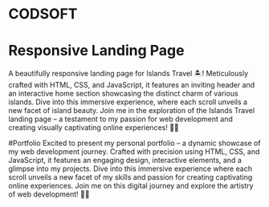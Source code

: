 # CODSOFT

# Responsive Landing Page 
A beautifully responsive landing page for Islands Travel 🏝️! Meticulously crafted with HTML, CSS, and JavaScript, it features an inviting header and an interactive home section showcasing the distinct charm of various islands. Dive into this immersive experience, where each scroll unveils a new facet of island beauty. Join me in the exploration of the Islands Travel landing page – a testament to my passion for web development and creating visually captivating online experiences! 🚀✨

#Portfolio
Excited to present my personal portfolio – a dynamic showcase of my web development journey. Crafted with precision using HTML, CSS, and JavaScript, it features an engaging design, interactive elements, and a glimpse into my projects. Dive into this immersive experience where each scroll unveils a new facet of my skills and passion for creating captivating online experiences. Join me on this digital journey and explore the artistry of web development! 🚀✨
